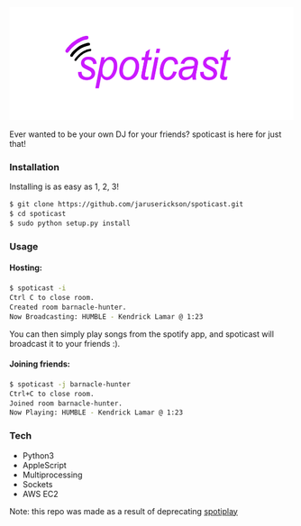 <p align="center">
<a href="#"><img src='spoticast.png' height='200'></a>
</p>

Ever wanted to be your own DJ for your friends? spoticast is here for just that!

### Installation

Installing is as easy as 1, 2, 3!
```bash
$ git clone https://github.com/jaruserickson/spoticast.git
$ cd spoticast
$ sudo python setup.py install
```

### Usage

#### Hosting:
```bash
$ spoticast -i
Ctrl C to close room.
Created room barnacle-hunter.
Now Broadcasting: HUMBLE - Kendrick Lamar @ 1:23
```
You can then simply play songs from the spotify app, and spoticast will broadcast it to your friends :). 

#### Joining friends:
```bash
$ spoticast -j barnacle-hunter
Ctrl+C to close room.
Joined room barnacle-hunter.
Now Playing: HUMBLE - Kendrick Lamar @ 1:23
```

### Tech

- Python3
- AppleScript
- Multiprocessing
- Sockets
- AWS EC2

Note: this repo was made as a result of deprecating [spotiplay](https://github.com/jaruserickson/spotiplay)